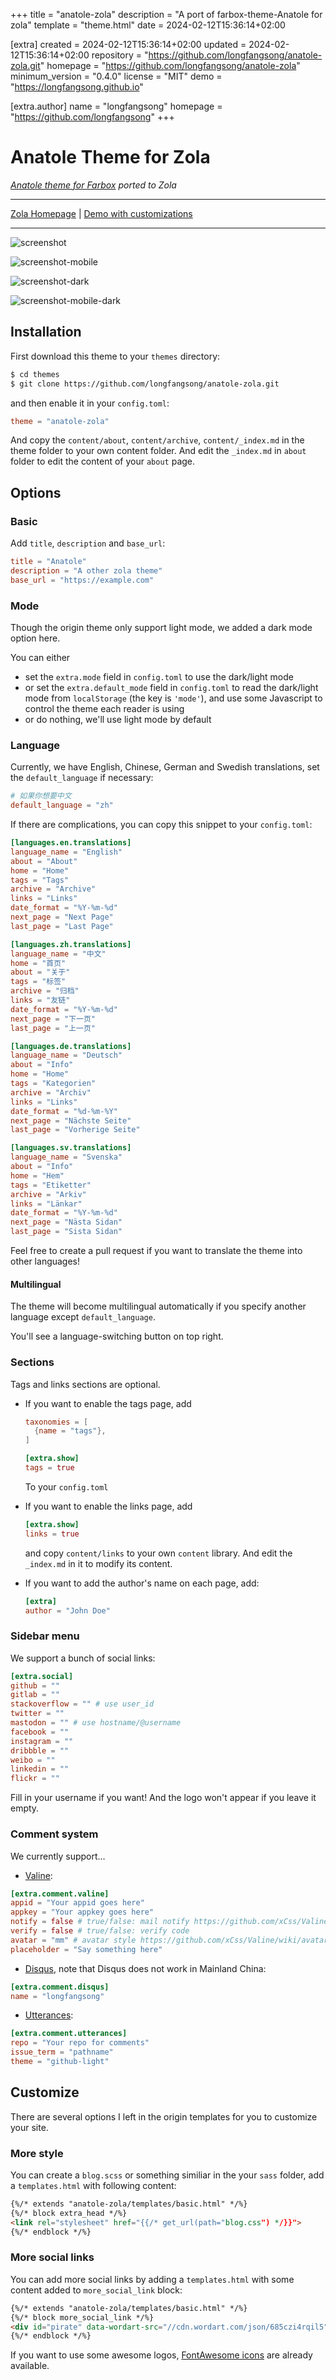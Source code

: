 
+++
title = "anatole-zola"
description = "A port of farbox-theme-Anatole for zola"
template = "theme.html"
date = 2024-02-12T15:36:14+02:00

[extra]
created = 2024-02-12T15:36:14+02:00
updated = 2024-02-12T15:36:14+02:00
repository = "https://github.com/longfangsong/anatole-zola.git"
homepage = "https://github.com/longfangsong/anatole-zola"
minimum_version = "0.4.0"
license = "MIT"
demo = "https://longfangsong.github.io"

[extra.author]
name = "longfangsong"
homepage = "https://github.com/longfangsong"
+++        

# Anatole Theme for Zola

*[Anatole theme for Farbox](https://github.com/hi-caicai/farbox-theme-Anatole) ported to Zola*
___
[Zola Homepage](https://www.getzola.org/themes/anatole-zola/) | [Demo with customizations](https://longfangsong.github.io/)
___
![screenshot](./screenshot.png)

![screenshot-mobile](./screenshot-mobile.png)

![screenshot-dark](./screenshot-dark.png)

![screenshot-mobile-dark](./screenshot-mobile-dark.png)

## Installation

First download this theme to your `themes` directory:

```bash
$ cd themes
$ git clone https://github.com/longfangsong/anatole-zola.git
```
and then enable it in your `config.toml`:

```toml
theme = "anatole-zola"
```

And copy the `content/about`, `content/archive`, `content/_index.md` in the theme folder to your own content folder. And edit the `_index.md` in `about` folder to edit the content of your `about` page.

## Options

### Basic

Add `title`, `description` and `base_url`:

```toml
title = "Anatole"
description = "A other zola theme"
base_url = "https://example.com"
```

### Mode

Though the origin theme only support light mode, we added a dark mode option here.

You can either 
- set the `extra.mode` field in `config.toml` to use the dark/light mode
- or set the `extra.default_mode` field in `config.toml` to read the dark/light mode from `localStorage` (the key is `'mode'`), and use some Javascript to control the theme each reader is using
- or do nothing, we'll use light mode by default

### Language

Currently, we have English, Chinese, German and Swedish translations, set the `default_language` if necessary:

```toml
# 如果你想要中文
default_language = "zh"
```

If there are complications, you can copy this snippet to your `config.toml`:

```toml
[languages.en.translations]
language_name = "English"
about = "About"
home = "Home"
tags = "Tags"
archive = "Archive"
links = "Links"
date_format = "%Y-%m-%d"
next_page = "Next Page"
last_page = "Last Page"

[languages.zh.translations]
language_name = "中文"
home = "首页"
about = "关于"
tags = "标签"
archive = "归档"
links = "友链"
date_format = "%Y-%m-%d"
next_page = "下一页"
last_page = "上一页"

[languages.de.translations]
language_name = "Deutsch"
about = "Info"
home = "Home"
tags = "Kategorien"
archive = "Archiv"
links = "Links"
date_format = "%d-%m-%Y"
next_page = "Nächste Seite"
last_page = "Vorherige Seite"

[languages.sv.translations]
language_name = "Svenska"
about = "Info"
home = "Hem"
tags = "Etiketter"
archive = "Arkiv"
links = "Länkar"
date_format = "%Y-%m-%d"
next_page = "Nästa Sidan"
last_page = "Sista Sidan"
```

Feel free to create a pull request if you want to translate the theme into other languages!
#### Multilingual

The theme will become multilingual automatically if you specify another language except `default_language`.

You'll see a language-switching button on top right.


### Sections

Tags and links sections are optional.

- If you want to enable the tags page, add
  ```toml
  taxonomies = [
    {name = "tags"},
  ]

  [extra.show]
  tags = true
  ```
  To your `config.toml`

- If you want to enable the links page, add

  ```toml
  [extra.show]
  links = true
  ```

  and copy `content/links` to your own `content` library. And edit the `_index.md` in it to modify its content.

- If you want to add the author's name on each page, add:

  ```toml
  [extra]
  author = "John Doe"
  ```

### Sidebar menu

We support a bunch of social links:

```toml
[extra.social]
github = ""
gitlab = ""
stackoverflow = "" # use user_id
twitter = ""
mastodon = "" # use hostname/@username
facebook = ""
instagram = ""
dribbble = ""
weibo = ""
linkedin = ""
flickr = ""
```

Fill in your username if you want! And the logo won't appear if you leave it empty.



### Comment system

We currently support... 

- [Valine](https://valine.js.org/quickstart.html):

```toml
[extra.comment.valine]
appid = "Your appid goes here"
appkey = "Your appkey goes here"
notify = false # true/false: mail notify https://github.com/xCss/Valine/wiki/Valine-%E8%AF%84%E8%AE%BA%E7%B3%BB%E7%BB%9F%E4%B8%AD%E7%9A%84%E9%82%AE%E4%BB%B6%E6%8F%90%E9%86%92%E8%AE%BE%E7%BD%AE
verify = false # true/false: verify code
avatar = "mm" # avatar style https://github.com/xCss/Valine/wiki/avatar-setting-for-valine
placeholder = "Say something here"
```

- [Disqus](https://disqus.com/admin/create/), note that Disqus does not work in Mainland China:

```toml
[extra.comment.disqus]
name = "longfangsong"
```

- [Utterances](https://utteranc.es/):

```toml
[extra.comment.utterances]
repo = "Your repo for comments"
issue_term = "pathname"
theme = "github-light"
```


## Customize

There are several options I left in the origin templates for you to customize your site.

### More style

You can create a `blog.scss` or something similiar in the your `sass` folder, add a `templates.html` with following content:

```html
{%/* extends "anatole-zola/templates/basic.html" */%}
{%/* block extra_head */%}
<link rel="stylesheet" href="{{/* get_url(path="blog.css") */}}">
{%/* endblock */%}
```

### More social links

You can add more social links by adding a `templates.html` with some content added to `more_social_link` block:

```html
{%/* extends "anatole-zola/templates/basic.html" */%}
{%/* block more_social_link */%}
<div id="pirate" data-wordart-src="//cdn.wordart.com/json/685czi4rqil5" style="width: 100%;" data-wordart-show-attribution></div>
{%/* endblock */%}
```

If you want to use some awesome logos, [FontAwesome icons](https://fontawesome.com/icons?d=gallery) are already available.

        